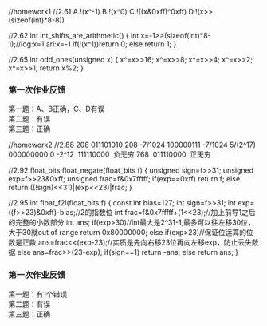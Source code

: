 //homework1
//2.61
A.!(x^-1)
B.!(x^0)
C.!((x&0xff)^0xff)
D.!(x>>(sizeof(int)*8-8))

//2.62
int int_shifts_are_arithmetic()
{
	int x=-1>>(sizeof(int)*8-1);//log:x=1,ari:x=-1
	if(!(x^1))return 0;
	else return 1;
}

//2.65
int odd_ones(unsigned x)
{
	x^=x>>16;
	x^=x>>8;
	x^=x>>4;
	x^=x>>2;
	x^=x>>1;
	return x%2;
}

### 第一次作业反馈

第一题：A、B正确，C、D有误  
第二题：有误  
第三题：正确  


//homework2
//2.88
208  011101010 208
-7/1024  100000111  -7/1024
5/(2^17)  000000000  0
-2^12  111110000  负无穷
768  011110000  正无穷

//2.92
float_bits float_negate(float_bits f)
{
	unsigned sign=f>>31;
	unsigned exp=f>>23&0xff;
	unsigned frac=f&0x7fffff;
	if(exp==0xff)
		return f;
	else
		return ((!sign)<<31)|(exp<<23)|frac;
}

//2.95
int float_f2i(float_bits f)
{
	const int bias=127;
	int sign=f>>31;
	int exp=((f>>23)&0xff)-bias;//2的指数位
	int frac=f&0x7fffff+(1<<23);//加上前导1之后的完整的小数部分
	int ans;
	if(exp>30)//int最大是2^31-1,最多可以往左移30位，大于30就out of range
		return 0x80000000;
	else if(exp>23)//保证位运算的位数是正数
		ans=frac<<(exp-23);//实质是先向右移23位再向左移exp，防止丢失数据
	else 
		ans=frac>>(23-exp);
	if(sign==1)
		return -ans;
	else return ans;
}

### 第一次作业反馈
 
第一题：有1个错误  
第二题：有误  
第三题：正确  
 
